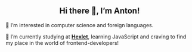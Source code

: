 <h2 align="center">Hi there 👋, I’m Anton!</h2>

👀 I’m interested in computer science and foreign languages.

🌱 I’m currently studying at [**Hexlet**](https://ru.hexlet.io/), learning JavaScript and craving to find my place in the world of frontend-developers!

<!---
antonDedyaev/antonDedyaev is a ✨ special ✨ repository because its `README.md` (this file) appears on your GitHub profile.
You can click the Preview link to take a look at your changes.
--->
